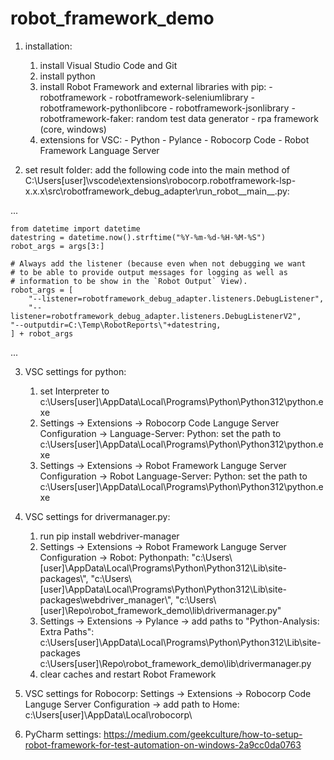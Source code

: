 # robot_framework_demo

1. installation:
    1. install Visual Studio Code and Git
    2. install python
    3. install Robot Framework and external libraries with pip:
            - robotframework
            - robotframework-seleniumlibrary
            - robotframework-pythonlibcore
            - robotframework-jsonlibrary
            - robotframework-faker: random test data generator
            - rpa framework (core, windows)
    4. extensions for VSC:
            - Python
            - Pylance
            - Robocorp Code
            - Robot Framework Language Server
    
2. set result folder:
    add the following code into the main method of C:\Users\[user]\vscode\extensions\robocorp.robotframework-lsp-x.x.x\src\robotframework_debug_adapter\run_robot__main__.py:

...

    from datetime import datetime
    datestring = datetime.now().strftime("%Y-%m-%d-%H-%M-%S")
    robot_args = args[3:]

    # Always add the listener (because even when not debugging we want
    # to be able to provide output messages for logging as well as
    # information to be show in the `Robot Output` View).
    robot_args = [
        "--listener=robotframework_debug_adapter.listeners.DebugListener",
        "--listener=robotframework_debug_adapter.listeners.DebugListenerV2",
	"--outputdir=C:\Temp\RobotReports\"+datestring,
    ] + robot_args

...

3. VSC settings for python:
    1. set Interpreter to c:\Users\[user]\AppData\Local\Programs\Python\Python312\python.exe
    2. Settings -> Extensions -> Robocorp Code Languge Server Configuration -> Language-Server: Python:
            set the path to c:\Users\[user]\AppData\Local\Programs\Python\Python312\python.exe
    3. Settings -> Extensions -> Robot Framework Languge Server Configuration -> Robot Language-Server: Python:
            set the path to c:\Users\[user]\AppData\Local\Programs\Python\Python312\python.exe

4. VSC settings for drivermanager.py:
    1. run pip install webdriver-manager
    2. Settings -> Extensions -> Robot Framework Languge Server Configuration -> Robot: Pythonpath:
        "c:\\Users\\[user]\\AppData\\Local\\Programs\\Python\\Python312\\Lib\\site-packages\\",
        "c:\\Users\\[user]\\AppData\\Local\\Programs\\Python\\Python312\\Lib\\site-packages\\webdriver_manager\\",
        "c:\\Users\\[user]\\Repo\\robot_framework_demo\\lib\\drivermanager.py"
    3. Settings -> Extensions -> Pylance -> add paths to "Python-Analysis: Extra Paths":
            c:\Users\[user]\AppData\Local\Programs\Python\Python312\Lib\site-packages\
            c:\Users\[user]\Repo\robot_framework_demo\lib\drivermanager.py
    4. clear caches and restart Robot Framework

5. VSC settings for Robocorp:
    Settings -> Extensions -> Robocorp Code Languge Server Configuration -> add path to Home:
        c:\Users\[user]\AppData\Local\robocorp\

6. PyCharm settings:
       https://medium.com/geekculture/how-to-setup-robot-framework-for-test-automation-on-windows-2a9cc0da0763
